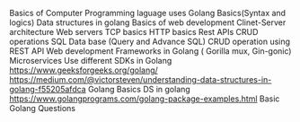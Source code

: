 Basics of Computer
Programming laguage uses
Golang Basics(Syntax and logics)
Data structures in golang
Basics of web development
Clinet-Server architecture
Web servers
TCP basics
HTTP basics
Rest APIs
CRUD operations
SQL Data base (Query and Advance SQL)
CRUD operation using REST API
Web development Frameworks in Golang ( Gorilla mux, Gin-gonic)
Microservices
Use different SDKs in Golang
https://www.geeksforgeeks.org/golang/
https://medium.com/@victorsteven/understanding-data-structures-in-golang-f55205afdca
Golang Basics
DS in golang
https://www.golangprograms.com/golang-package-examples.html
Basic Golang Questions
